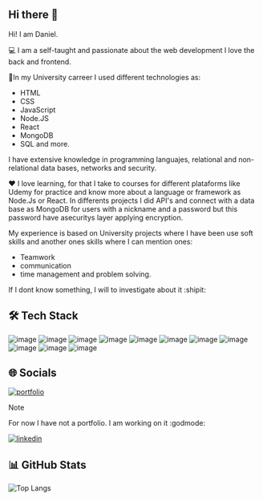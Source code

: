 ## Hi there 👋

Hi! I am Daniel.

💻 I am a self-taught and passionate about the web development I love the back and frontend.

📝In my University carreer I used different technologies as:
+ HTML
+ CSS
+ JavaScript
+ Node.JS
+ React
+ MongoDB
+ SQL and more.

I have extensive knowledge in programming languajes, relational and non-relational data bases, networks and security.

❤ I love learning, for that I take to courses for different plataforms like Udemy for practice and know more about a language or framework as Node.Js or React. In differents projects I did API's and connect with a data base as MongoDB for users with a nickname and a password but this password have asecuritys layer applying encryption.

My experience is based on University projects where I have been use soft skills and another ones skills where I can mention ones: 
+ Teamwork
+ communication
+ time management and problem solving.

If I dont know something, I will to investigate about it :shipit:

## 🛠 Tech Stack
![image](https://img.shields.io/badge/Node%20js-339933?style=for-the-badge&logo=nodedotjs&logoColor=white) 
![image](https://img.shields.io/badge/JavaScript-323330?style=for-the-badge&logo=javascript&logoColor=F7DF1E)
![image](https://img.shields.io/badge/React-20232A?style=for-the-badge&logo=react&logoColor=61DAFB)
![image](https://img.shields.io/badge/HTML5-E34F26?style=for-the-badge&logo=html5&logoColor=white)
![image](https://img.shields.io/badge/CSS3-1572B6?style=for-the-badge&logo=css3&logoColor=white)
![image](https://img.shields.io/badge/MongoDB-4EA94B?style=for-the-badge&logo=mongodb&logoColor=white)
![image](https://img.shields.io/badge/Microsoft%20SQL%20Server-CC2927?style=for-the-badge&logo=microsoft%20sql%20server&logoColor=white)
![image](https://img.shields.io/badge/Astro-0C1222?style=for-the-badge&logo=astro&logoColor=FDFDFE)
![image](https://img.shields.io/badge/Postman-FF6C37?style=for-the-badge&logo=Postman&logoColor=white)
![image](https://img.shields.io/badge/GitHub-100000?style=for-the-badge&logo=github&logoColor=white)
![image]([https://img.shields.io/badge/GitHub-100000?style=for-the-badge&logo=github&logoColor=white](https://img.shields.io/badge/Visual_Studio_Code-0078D4?style=for-the-badge&logo=visual%20studio%20code&logoColor=white))


## 🌐 Socials
[![portfolio](https://img.shields.io/badge/my_portfolio-000?style=for-the-badge&logo=ko-fi&logoColor=white)](https://katherineoelsner.com/) 
> [!NOTE]
> For now I have not a portfolio. I am working on it :godmode:	

[![linkedin](https://img.shields.io/badge/linkedin-0A66C2?style=for-the-badge&logo=linkedin&logoColor=white)](https://www.linkedin.com/in/daniel-mejia-5559b3232/)

	


## 📊 GitHub Stats
![Top Langs](https://github-readme-stats.vercel.app/api/top-langs/?username=AnisanYT&layout=compact)

